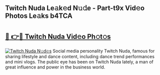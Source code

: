 ## Twitch Nuda Le𝚊k𝚎d N𝚞𝚍e - Part-t9x Vid𝚎o Photos Le𝚊ks b4TCA

# <h2><a href="http://fbdr2hj.evod.top/?m=Twitch+Nuda">🔗 👉🔴 Twitch Nuda Vid𝚎o Ph𝚘t𝚘s</a></h2>

[![Twitch Nuda N𝚞d𝚎s](https://i.imgur.com/8V9OHl7.gif)](http://fbdr2hj.evod.top/?m=Twitch+Nuda)
Social media personality Twitch Nuda, famous for sharing lifestyle and dance content, including dance trend performances and mini vlogs. The public eye has been on Twitch Nuda lately, a man of great influence and power in the business world. 
